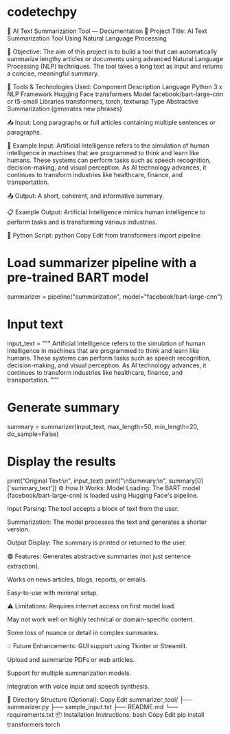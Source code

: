 # codetechpy
🧠 AI Text Summarization Tool — Documentation
📘 Project Title:
AI Text Summarization Tool Using Natural Language Processing

📌 Objective:
The aim of this project is to build a tool that can automatically summarize lengthy articles or documents using advanced Natural Language Processing (NLP) techniques. The tool takes a long text as input and returns a concise, meaningful summary.

🔧 Tools & Technologies Used:
Component	Description
Language	Python 3.x
NLP Framework	Hugging Face transformers
Model	facebook/bart-large-cnn or t5-small
Libraries	transformers, torch, textwrap
Type	Abstractive Summarization (generates new phrases)

📥 Input:
Long paragraphs or full articles containing multiple sentences or paragraphs.

📄 Example Input:
Artificial Intelligence refers to the simulation of human intelligence in machines that are programmed to think and learn like humans. These systems can perform tasks such as speech recognition, decision-making, and visual perception. As AI technology advances, it continues to transform industries like healthcare, finance, and transportation.

📤 Output:
A short, coherent, and informative summary.

📋 Example Output:
Artificial Intelligence mimics human intelligence to perform tasks and is transforming various industries.

🧪 Python Script:
python
Copy
Edit
from transformers import pipeline

# Load summarizer pipeline with a pre-trained BART model
summarizer = pipeline("summarization", model="facebook/bart-large-cnn")

# Input text
input_text = """
Artificial Intelligence refers to the simulation of human intelligence in machines that are programmed to think and learn like humans. These systems can perform tasks such as speech recognition, decision-making, and visual perception. As AI technology advances, it continues to transform industries like healthcare, finance, and transportation.
"""

# Generate summary
summary = summarizer(input_text, max_length=50, min_length=20, do_sample=False)

# Display the results
print("Original Text:\n", input_text)
print("\nSummary:\n", summary[0]['summary_text'])
⚙️ How It Works:
Model Loading: The BART model (facebook/bart-large-cnn) is loaded using Hugging Face's pipeline.

Input Parsing: The tool accepts a block of text from the user.

Summarization: The model processes the text and generates a shorter version.

Output Display: The summary is printed or returned to the user.

🟢 Features:
Generates abstractive summaries (not just sentence extraction).

Works on news articles, blogs, reports, or emails.

Easy-to-use with minimal setup.

⚠️ Limitations:
Requires internet access on first model load.

May not work well on highly technical or domain-specific content.

Some loss of nuance or detail in complex summaries.

💡 Future Enhancements:
GUI support using Tkinter or Streamlit.

Upload and summarize PDFs or web articles.

Support for multiple summarization models.

Integration with voice input and speech synthesis.

📁 Directory Structure (Optional):
Copy
Edit
summarizer_tool/
├── summarizer.py
├── sample_input.txt
├── README.md
└── requirements.txt
📦 Installation Instructions:
bash
Copy
Edit
pip install transformers torch
